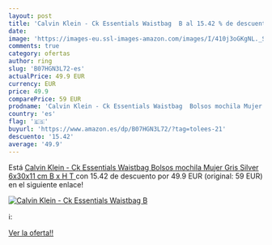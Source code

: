 ```yaml
---
layout: post
title: 'Calvin Klein - Ck Essentials Waistbag  B al 15.42 % de descuento'
date: 
image: 'https://images-eu.ssl-images-amazon.com/images/I/410j3oGKgNL._SL200_.jpg'
comments: true
category: ofertas
author: ring
slug: 'B07HGN3L72-es'
actualPrice: 49.9 EUR
currency: EUR
price: 49.9
comparePrice: 59 EUR
prodname: 'Calvin Klein - Ck Essentials Waistbag  Bolsos mochila Mujer  Gris  Silver   6x30x11 cm  B x H T '
country: 'es'
flag: '🇪🇸'
buyurl: 'https://www.amazon.es/dp/B07HGN3L72/?tag=tolees-21'
descuento: '15.42'
average: '49.9'
---
```


Está [Calvin Klein - Ck Essentials Waistbag  Bolsos mochila Mujer  Gris  Silver   6x30x11 cm  B x H T ](https://www.amazon.es/dp/B07HGN3L72/?tag=tolees-21) con 15.42 de descuento por 49.9 EUR (original: 59 EUR) en el siguiente enlace!

[![Calvin Klein - Ck Essentials Waistbag  B](https://images-eu.ssl-images-amazon.com/images/I/410j3oGKgNL._SL200_.jpg)](https://www.amazon.es/dp/B07HGN3L72/?tag=tolees-21)

ℹ️:


[Ver la oferta!!](https://www.amazon.es/dp/B07HGN3L72/?tag=tolees-21)
